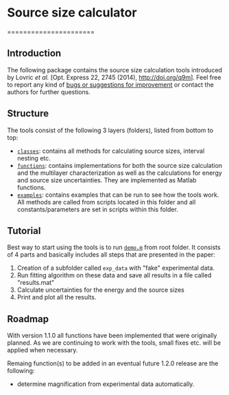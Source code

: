 # Source size calculator
======================
## Introduction

The following package contains the source size calculation tools introduced by Lovric _et al._ [Opt. Express 22, 2745 (2014), http://doi.org/q9m].
Feel free to report any kind of [bugs or suggestions for improvement](https://github.com/gnudo/source-size-calculator/issues) or contact the authors for further questions.

## Structure

The tools consist of the following 3 layers (folders), listed from bottom to top:

- [`classes`](classes): contains all methods for calculating source sizes, interval nesting etc.
- [`functions`](functions): contains implementations for both the source size calculation and the multilayer characterization as well as the calculations for energy and source size uncertainties. They are implemented as Matlab functions. 
- [`examples`](examples): contains examples that can be run to see how the tools work. All methods are called from scripts located in this folder and all constants/parameters are set in scripts within this folder.

## Tutorial

Best way to start using the tools is to run [`demo.m`](demo.m) from root folder. It consists of 4 parts and basically includes all steps that are presented in the paper:

1. Creation of a subfolder called `exp_data` with "fake" experimental data.
2. Run fitting algorithm on these data and save all results in a file called "results.mat"
3. Calculate uncertainties for the energy and the source sizes
4. Print and plot all the results.

## Roadmap

With version 1.1.0 all functions have been implemented that were originally planned. As we are continuing to work with the tools, small fixes etc. will be applied when necessary.

Remaing function(s) to be added in an eventual future 1.2.0 release are the following:
- determine magnification from experimental data automatically.
